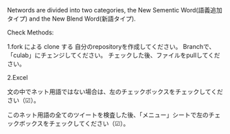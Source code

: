 Networds are divided into two categories, the New Sementic Word(語義追加タイプ) and the New Blend Word(新語タイプ).

Check Methods:

1.fork による clone する
自分のrepositoryを作成してください。
Branchで、「culab」にチェンジしてください。
チェックした後、ファイルをpullしてください。

2.Excel

文の中でネット用語ではない場合は、左のチェックボックスをチェックしてください（☑）。

このネット用語の全てのツイートを検査した後、「メニュー」シートで左のチェックボックスをチェックしてください（☑）。
